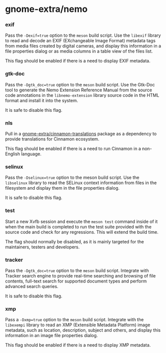 # gnome-extra/nemo

### exif
Pass the `-Dexif=true` option to the `meson` build script. Use the `libexif` library to read and decode an EXIF (EXchangeable Image Format) metadata tags from media files created by digital cameras, and display this information in a file properties dialog or as media columns in a table view of the files list.

This flag should be enabled if there is a need to display EXIF metadata.

### gtk-doc
Pass the `-Dgtk_doc=true` option to the `meson` build script. Use the Gtk-Doc tool to generate the Nemo Extension Reference Manual from the source code annotations in the `libnemo-extension` library source code in the HTML format and install it into the system.

It is safe to disable this flag.

### nls
Pull in a [gnome-extra/cinnamon-translations](../gnome-extra/cinnamon-translations.md) package as a dependency to provide translations for Cinnamon ecosystem.

This flag should be enabled if there is a need to run Cinnamon in a non-English language.

### selinux
Pass the `-Dselinux=true` option to the meson build script. Use the `libselinux` library to read the SELinux context information from files in the filesystem and display them in the file properties dialog.

It is safe to disable this flag.

### test
Start a new Xvfb session and execute the `meson test` command inside of it when the main build is completed to run the test suite provided with the source code and check for any regressions. This will extend the build time.

The flag should normally be disabled, as it is mainly targeted for the maintainers, testers and developers.

### tracker
Pass the `-Dgtk_doc=true` option to the `meson` build script. Integrate with Tracker search engine to provide real-time searching and browsing of file contents, full-text search for supported document types and perform advanced search queries.

It is safe to disable this flag.

### xmp
Pass a `-Dxmp=true` option to the `meson` build script. Integrate with the `libexempi` library to read an XMP (Extensible Metadata Platform) image metadata, such as location, description, subject and others, and display this information in an image file properties dialog.

This flag should be enabled if there is a need to display XMP metadata.
